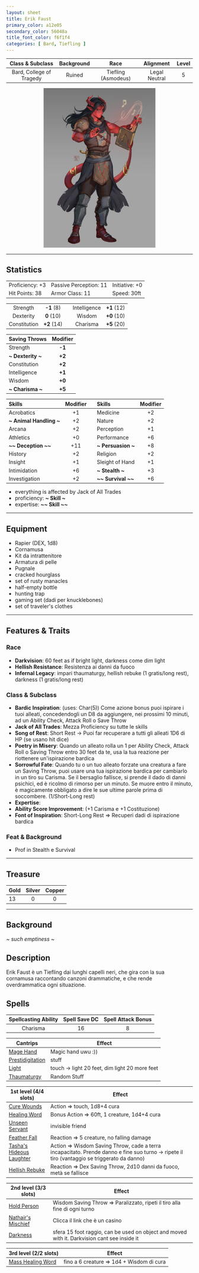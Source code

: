 ```yaml
---
layout: sheet
title: Erik Faust
primary_color: a12e05
secondary_color: 56048a
title_font_color: f6f1f4
categories: [ Bard, Tiefling ]
---
```


|     Class & Subclass     | Background |        Race         |   Alignment   | Level |
|:------------------------:|:----------:|:-------------------:|:-------------:|:-----:|
| Bard, College of Tragedy |   Ruined   | Tiefling (Asmodeus) | Legal Neutral |   5   |

<div align="center" style="width:60%;margin:auto;">
<img src="/assets/img/ErikFaust.webp" alt="idk" title="idk">
</div>

---

## Statistics

|                 |                        |                |
|-----------------|------------------------|----------------|
| Proficiency: +3 | Passive Perception: 11 | Initiative: +0 |
| Hit Points: 38  | Armor Class: 11        | Speed: 30ft    |

|              |             |     |              |             |
|:------------:|:-----------:|:---:|:------------:|:-----------:|
|   Strength   | **-1** (8)  |     | Intelligence | **+1** (12) |
|  Dexterity   | **0** (10)  |     |    Wisdom    | **+0** (10) |
| Constitution | **+2** (14) |     |   Charisma   | **+5** (20) |

| Saving Throws       | Modifier |
|:--------------------|:--------:|
| Strength            |  **-1**  |
| **\~ Dexterity \~** |  **+2**  |
| Constitution        |  **+2**  |
| Intelligence        |  **+1**  |
| Wisdom              |  **+0**  |
| **\~ Charisma \~**  |  **+5**  |

| Skills                    | Modifier |     | Skills                 | Modifier |
|:--------------------------|:--------:|:---:|:-----------------------|:--------:|
| Acrobatics                |    +1    |     | Medicine               |    +2    |
| **\~ Animal Handling \~** |    +2    |     | Nature                 |    +2    |
| Arcana                    |    +2    |     | Perception             |    +1    |
| Athletics                 |    +0    |     | Performance            |    +6    |
| **\~\~ Deception \~\~**   |   +11    |     | **\~ Persuasion \~**   |    +8    |
| History                   |    +2    |     | Religion               |    +2    |
| Insight                   |    +1    |     | Sleight of Hand        |    +1    |
| Intimidation              |    +6    |     | **\~ Stealth \~**      |    +3    |
| Investigation             |    +2    |     | **\~\~ Survival \~\~** |    +6    |

- everything is affected by Jack of All Trades
- proficiency: **\~ Skill \~**
- expertise: **\~\~ Skill \~\~**

---

## Equipment

- Rapier (DEX, 1d8)
- Cornamusa
- Kit da intrattenitore
- Armatura di pelle
- Pugnale
- cracked hourglass
- set of rusty manacles
- half-empty bottle
- hunting trap
- gaming set (dadi per knucklebones)
- set of traveler's clothes

---

## Features & Traits

### Race

- **Darkvision**: 60 feet as if bright light, darkness come dim light
- **Hellish Resistance**: Resistenza ai danni da fuoco
- **Infernal Legacy**: impari thaumaturgy, hellish rebuke (1 gratis/long rest), darkness (1 gratis/long rest)

### Class & Subclass

- **Bardic Inspiration**: (uses: Char(5)) Come azione bonus puoi ispirare i tuoi alleati, concedendogli un D8 da
  aggiungere, nei prossimi 10 minuti, ad un Ability Check, Attack Roll o Save Throw
- **Jack of All Trades**: Mezza Proficiency su tutte le skills
- **Song of Rest**: Short Rest -> Puoi far recuperare a tutti gli alleati 1D6 di HP (se usano hit dice)
- **Poetry in Misery**: Quando un alleato rolla un 1 per Ability Check, Attack Roll o Saving Throw entro 30 feet da te,
  usa la tua reazione per riottenere un'ispirazione bardica
- **Sorrowful Fate**: Quando tu o un tuo alleato forzate una creatura a fare un Saving Throw, puoi usare una tua
  ispirazione bardica per cambiarlo in un tiro su Carisma. Se il bersaglio fallisce,
  si prende il dado di danni psichici, ed è ricolmo di rimorso per un minuto. Se muore entro il minuto, è magicamente
  obbligato a dire le sue ultime parole prima di soccombere. (1/Short-Long rest)
- **Expertise**:
- **Ability Score Improvement**: (+1 Carisma e +1 Costituzione)
- **Font of Inspiration**: Short-Long Rest => Recuperi dadi di ispirazione bardica

### Feat & Background

- Prof in Stealth e Survival

---

## Treasure

| Gold | Silver | Copper |
|:-----|:------:|:------:|
| 13   |   0    |   0    |

---

## Background

 *~ such emptiness ~*

## Description

Erik Faust è un Tiefling dai lunghi capelli neri, che gira con la sua cornamusa raccontando canzoni drammatiche, e che rende overdrammatica ogni situazione.

## Spells

| Spellcasting Ability | Spell Save DC | Spell Attack Bonus |
|:--------------------:|:-------------:|:------------------:|
|    Charisma          |   16          |     8              |

| Cantrips                                                              | Effect                                         |
|-----------------------------------------------------------------------|------------------------------------------------|
| [Mage Hand](https://5e.tools/spells.html#mage%20hand_phb)             | Magic hand uwu :))                             |
| [Prestidigitation](https://5e.tools/spells.html#prestidigitation_phb) | stuff                                          |
| [Light](https://5e.tools/spells.html#light_phb)                       | touch -> light 20 feet, dim light 20 more feet |
| [Thaumaturgy](https://5e.tools/spells.html#thaumaturgy_phb)           | Random Stuff                                   |

| 1st level (4/4 slots)                                                                     | Effect                                                                                                                                       |
|-------------------------------------------------------------------------------------------|----------------------------------------------------------------------------------------------------------------------------------------------|
| [Cure Wounds](https://5e.tools/spells.html#cure%20wounds_phb)                             | Action => touch, 1d8+4 cura                                                                                                                  |
| [Healing Word](https://5e.tools/spells.html#healing%20word_phb)                           | Bonus Action => 60ft, 1 creature, 1d4+4 cura                                                                                                 |
| [Unseen Servant](https://5e.tools/spells.html#unseen%20servant_phb)                       | invisible friend                                                                                                                             |
| [Feather Fall](https://5e.tools/spells.html#feather%20fall_phb)                           | Reaction => 5 creature, no falling damage                                                                                                    |
| [Tasha's Hideous Laughter](https://5e.tools/spells.html#tasha's%20hideous%20laughter_phb) | Action => Wisdom Saving Throw, cade a terra incapacitato. Prende danno e fine suo turno -> ripete il tiro (vantaggio se triggerato da danno) |
| [Hellish Rebuke](https://5e.tools/spells.html#hellish%20rebuke_phb)                       | Reaction => Dex Saving Throw, 2d10 danni da fuoco, metà se fallisce                                                                          |

| 2nd level (3/3 slots)                                                       | Effect                                                                                       |
|-----------------------------------------------------------------------------|----------------------------------------------------------------------------------------------|
| [Hold Person](https://5e.tools/spells.html#hold%20person_phb)               | Wisdom Saving Throw => Paralizzato, ripeti il tiro alla fine di ogni turno                   |
| [Nathair's Mischief](https://5e.tools/spells.html#nathair's%20mischief_ftd) | Clicca il link che è un casino                                                               |
| [Darkness](https://5e.tools/spells.html#darkness_phb)                       | sfera 15 foot raggio, can be used on object and moved with it. Darkvision cant see inside it |

| 3rd level (2/2 slots)                                                       | Effect                                    |
|-----------------------------------------------------------------------------|-------------------------------------------|
| [Mass Healing Word](https://5e.tools/spells.html#mass%20healing%20word_phb) | fino a 6 creature => 1d4 + Wisdom di cura |

